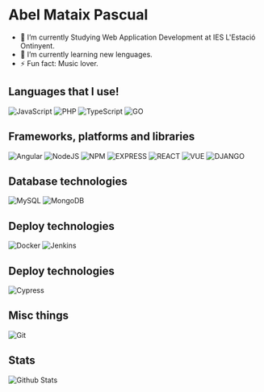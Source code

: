 # Abel Mataix Pascual


- 🔭 I’m currently  Studying Web Application Development at IES L'Estació Ontinyent.
- 🌱 I’m currently learning new lenguages.
- ⚡ Fun fact: Music lover.



## Languages that I use!
![JavaScript](https://img.shields.io/badge/javascript-%23323330.svg?style=for-the-badge&logo=javascript&logoColor=%23F7DF1E)
![PHP](https://img.shields.io/badge/php-777BB4.svg?style=for-the-badge&logo=php&logoColor=white)
![TypeScript](https://img.shields.io/badge/typescript-%23007ACC.svg?style=for-the-badge&logo=typescript&logoColor=white)
![GO](https://img.shields.io/badge/go-%23007ACC.svg?style=for-the-badge&logo=go&logoColor=white)


## Frameworks, platforms and libraries
![Angular](https://img.shields.io/badge/angular-%23DD0031.svg?style=for-the-badge&logo=angular&logoColor=white)
![NodeJS](https://img.shields.io/badge/node.js-6DA55F?style=for-the-badge&logo=node.js&logoColor=white)
![NPM](https://img.shields.io/badge/NPM-%23000000.svg?style=for-the-badge&logo=npm&logoColor=white)
![EXPRESS](https://img.shields.io/badge/express-%23323330.svg?style=for-the-badge&logo=express&logoColor=white)
![REACT](https://img.shields.io/badge/react-%23007ACC.svg?style=for-the-badge&logo=react&logoColor=white)
![VUE](https://img.shields.io/badge/vue.js-6DA55F?style=for-the-badge&logo=vue.js&logoColor=white)
![DJANGO](https://img.shields.io/badge/django-%23323330.svg?style=for-the-badge&logo=django&logoColor=white)

## Database technologies
![MySQL](https://img.shields.io/badge/mysql-4479A1.svg?style=for-the-badge&logo=mysql&logoColor=white)
![MongoDB](https://img.shields.io/badge/mongodb-47A248.svg?style=for-the-badge&logo=mongodb&logoColor=white)

## Deploy technologies
![Docker](https://img.shields.io/badge/docker-%230db7ed.svg?style=for-the-badge&logo=docker&logoColor=white)
![Jenkins](https://img.shields.io/badge/jenkins-%230db7ed.svg?style=for-the-badge&logo=jenkins&logoColor=white)

## Deploy technologies
![Cypress](https://img.shields.io/badge/cypress-%230db7ed.svg?style=for-the-badge&logo=cypress&logoColor=white)


## Misc things
![Git](https://img.shields.io/badge/git-%23F05033.svg?style=for-the-badge&logo=git&logoColor=white)

## Stats
![Github Stats](https://github-readme-stats.vercel.app/api/?username=abmataix5&count_private=true&&showicons=true)
